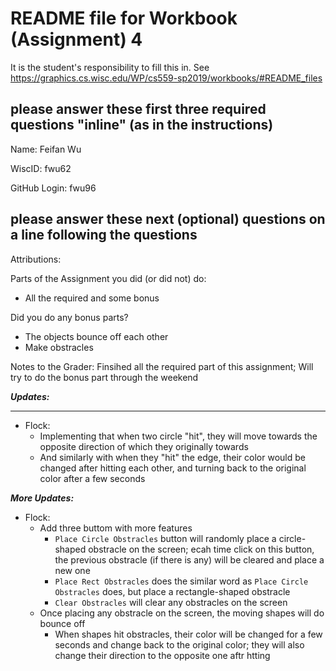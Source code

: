 # README file for Workbook (Assignment) 4

It is the student's responsibility to fill this in.
See <https://graphics.cs.wisc.edu/WP/cs559-sp2019/workbooks/#README_files>

## please answer these first three required questions "inline" (as in the instructions)

Name: Feifan Wu

WiscID: fwu62

GitHub Login: fwu96

## please answer these next (optional) questions on a line following the questions

Attributions:

Parts of the Assignment you did (or did not) do: 
- All the required and some bonus

Did you do any bonus parts? 
- The objects bounce off each other
- Make obstracles

Notes to the Grader:
Finsihed all the required part of this assignment; Will try to do the bonus part through the weekend

***Updates:***
***
- Flock:
    - Implementing that when two circle "hit", they will move towards the opposite direction of which they originally towards
    - And similarly with when they "hit" the edge, their color would be changed after hitting each other, and turning back to the original color after a few seconds

***More Updates:***
- Flock:
    - Add three buttom with more features
        - `Place Circle Obstracles` button will randomly place a circle-shaped obstracle on the screen; ecah time click on this button, the previous obstracle (if there is any) will be cleared and place a new one
        - `Place Rect Obstracles` does the similar word as `Place Circle Obstracles` does, but place a rectangle-shaped obstracle
        - `Clear Obstracles` will clear any obstracles on the screen
    - Once placing any obstracle on the screen, the moving shapes will do bounce off
        - When shapes hit obstracles, their color will be changed for a few seconds and change back to the original color; they will also change their direction to the opposite one aftr htting
